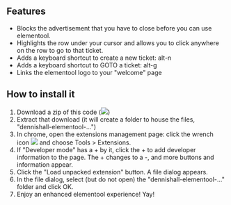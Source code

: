 Features
--------
 * Blocks the advertisement that you have to close before you can use elementool.
 * Highlights the row under your cursor and allows you to click anywhere on the row to go to that ticket.
 * Adds a keyboard shortcut to create a new ticket: alt-n
 * Adds a keyboard shortcut to GOTO a ticket: alt-g
 * Links the elementool logo to your "welcome" page


How to install it
-----------------
 1. Download a zip of this code (<img
    src="http://drjavascript.com/githubzipbutton.png" />)
 1. Extract that download (it will create a folder to house the files, "dennishall-elementool-...")
 1. In chrome, open the extensions management page: click the wrench icon <img
    src="http://code.google.com/chrome/extensions/images/toolsmenu.gif" />
    and choose Tools > Extensions.
 1. If "Developer mode" has a + by it, click the + to add developer information to
    the page. The + changes to a -, and more buttons and information appear.
 1. Click the "Load unpacked extension" button. A file dialog appears.
 1. In the file dialog, select (but do not open) the "dennishall-elementool-..." folder and click OK.
 1. Enjoy an enhanced elementool experience! Yay!